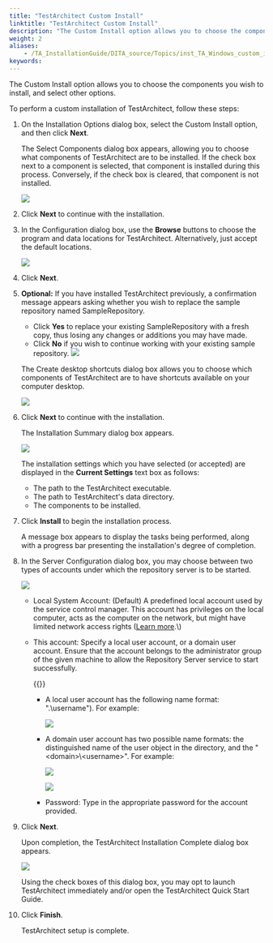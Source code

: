 ```yaml
--- 
title: "TestArchitect Custom Install"
linktitle: "TestArchitect Custom Install"
description: "The Custom Install option allows you to choose the components you wish to install, and select other options."
weight: 2
aliases: 
    - /TA_InstallationGuide/DITA_source/Topics/inst_TA_Windows_custom_install.html
keywords: 
---
```


The Custom Install option allows you to choose the components you wish to install, and select other options.

To perform a custom installation of TestArchitect, follow these steps:

1.  On the Installation Options dialog box, select the Custom Install option, and then click **Next**.

    The Select Components dialog box appears, allowing you to choose what components of TestArchitect are to be installed. If the check box next to a component is selected, that component is installed during this process. Conversely, if the check box is cleared, that component is not installed.

    ![](/images/TA_InstallationGuide/DITA_source/Images/install_TA_Windows_5.png)

2.  Click **Next** to continue with the installation.

3.  In the Configuration dialog box, use the **Browse** buttons to choose the program and data locations for TestArchitect. Alternatively, just accept the default locations.

    ![](/images/TA_InstallationGuide/DITA_source/Images/install_TA_Windows_6.png)

4.  Click **Next**.

5.  **Optional:** If you have installed TestArchitect previously, a confirmation message appears asking whether you wish to replace the sample repository named SampleRepository.

    -   Click **Yes** to replace your existing SampleRepository with a fresh copy, thus losing any changes or additions you may have made.
    -   Click **No** if you wish to continue working with your existing sample repository.
    ![](/images/TA_InstallationGuide/DITA_source/Images/install_TA_Windows_7.png)

    The Create desktop shortcuts dialog box allows you to choose which components of TestArchitect are to have shortcuts available on your computer desktop.

    ![](/images/TA_InstallationGuide/DITA_source/Images/install_TA_Windows_8.png)

6.  Click **Next** to continue with the installation.

    The Installation Summary dialog box appears.

    ![](/images/TA_InstallationGuide/DITA_source/Images/install_TA_Windows_9.png)

    The installation settings which you have selected \(or accepted\) are displayed in the **Current Settings** text box as follows:

    -   The path to the TestArchitect executable.
    -   The path to TestArchitect's data directory.
    -   The components to be installed.
7.  Click **Install** to begin the installation process.

    A message box appears to display the tasks being performed, along with a progress bar presenting the installation's degree of completion.

8.  In the Server Configuration dialog box, you may choose between two types of accounts under which the repository server is to be started.

    ![](/images/TA_Administration/Images/changing_user_account.png)

    -   Local System Account: \(Default\) A predefined local account used by the service control manager. This account has privileges on the local computer, acts as the computer on the network, but might have limited network access rights \([Learn more](https://msdn.microsoft.com/en-us/library/windows/desktop/ms684190(v=vs.85).aspx).\)
    -   This account: Specify a local user account, or a domain user account. Ensure that the account belongs to the administrator group of the given machine to allow the Repository Server service to start successfully.

        {{<note>}}

        -   A local user account has the following name format: ".\\username"\). For example:

            ![](/images/TA_Administration/Images/change_local_user_account.png)

        -   A domain user account has two possible name formats: the distinguished name of the user object in the directory, and the "<domain\>\\<username\>". For example:

            ![](/images/TA_Administration/Images/change_domain_user_account_installation_2.png)

            ![](/images/TA_Administration/Images/change_domain_user_account_installation.png)

        -   Password: Type in the appropriate password for the account provided.
9.  Click **Next**.

    Upon completion, the TestArchitect Installation Complete dialog box appears.

    ![](/images/TA_InstallationGuide/DITA_source/Images/install_TA_Windows_4.png)

    Using the check boxes of this dialog box, you may opt to launch TestArchitect immediately and/or open the TestArchitect Quick Start Guide.

10. Click **Finish**.

    TestArchitect setup is complete.




